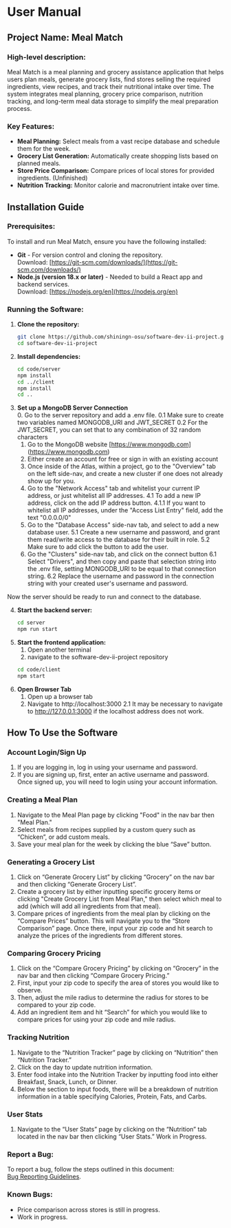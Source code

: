 # User Manual

## Project Name: Meal Match

### High-level description:
Meal Match is a meal planning and grocery assistance application that helps users plan meals, generate grocery lists, find stores selling the required ingredients, view recipes, and track their nutritional intake over time. The system integrates meal planning, grocery price comparison, nutrition tracking, and long-term meal data storage to simplify the meal preparation process.

### Key Features:
- **Meal Planning:** Select meals from a vast recipe database and schedule them for the week.
- **Grocery List Generation:** Automatically create shopping lists based on planned meals.
- **Store Price Comparison:** Compare prices of local stores for provided ingredients. (Unfinished)
- **Nutrition Tracking:** Monitor calorie and macronutrient intake over time.

## Installation Guide

### Prerequisites:
To install and run Meal Match, ensure you have the following installed:
- **Git** - For version control and cloning the repository.  
  Download: [https://git-scm.com/downloads/](https://git-scm.com/downloads/)
- **Node.js (version 18.x or later)** - Needed to build a React app and backend services.  
  Download: [https://nodejs.org/en](https://nodejs.org/en)

### Running the Software:
1. **Clone the repository:**
    ```bash
    git clone https://github.com/shiningn-osu/software-dev-ii-project.git
    cd software-dev-ii-project
    ```
2. **Install dependencies:**
    ```bash
    cd code/server
    npm install
    cd ../client
    npm install
    cd ..
    ```
3. **Set up a MongoDB Server Connection**  
    0. Go to the server repository and add a .env file.
      0.1 Make sure to create two variables named MONGODB_URI and JWT_SECRET
      0.2 For the JWT_SECRET, you can set that to any combination of 32 random characters
    1. Go to the MongoDB website [https://www.mongodb.com] (https://www.mongodb.com)
    2. Either create an account for free or sign in with an existing account
    3. Once inside of the Atlas, within a project, go to the "Overview" tab on the left side-nav, and create a new cluster if one does not already show up for you. 
    4. Go to the "Network Access" tab and whitelist your current IP address, or just whitelist all IP addresses.
      4.1 To add a new IP address, click on the add IP address button.
        4.1.1 If you want to whitelist all IP addresses, under the "Access List Entry" field, add the text "0.0.0.0/0"
    5. Go to the "Database Access" side-nav tab, and select to add a new database user. 
      5.1 Create a new username and password, and grant them read/write access to the database for their built in role.
      5.2 Make sure to add click the button to add the user.
    6. Go the "Clusters" side-nav tab, and click on the connect button
      6.1 Select "Drivers", and then copy and paste that selection string into the .env file, setting MONGODB_URI to be equal to that connection string.
      6.2 Replace the username and password in the connection string with your created user's username and password.

  Now the server should be ready to run and connect to the database.
   
4. **Start the backend server:**
    ```bash
    cd server
    npm run start
    ```
5. **Start the frontend application:**
    1. Open another terminal
    2. navigate to the software-dev-ii-project repository
    ```bash
    cd code/client
    npm start
    ```
6. **Open Browser Tab**
    1. Open up a browser tab
    2. Navigate to http://localhost:3000
      2.1 It may be necessary to navigate to http://127.0.0.1:3000 if the localhost address does not work.

## How To Use the Software

### Account Login/Sign Up
1. If you are logging in, log in using your username and password.
2. If you are signing up, first, enter an active username and password. Once signed up, you will need to login using your account information.

### Creating a Meal Plan
1. Navigate to the Meal Plan page by clicking "Food" in the nav bar then "Meal Plan."
2. Select meals from recipes supplied by a custom query such as “Chicken”, or add custom meals.
3. Save your meal plan for the week by clicking the blue “Save” button.

### Generating a Grocery List
1. Click on “Generate Grocery List” by clicking “Grocery” on the nav bar and then clicking “Generate Grocery List”.
2. Create a grocery list by either inputting specific grocery items or clicking "Create Grocery List from Meal Plan," then select which meal to add (which will add all ingredients from that meal).
3. Compare prices of ingredients from the meal plan by clicking on the “Compare Prices” button. This will navigate you to the “Store Comparison” page. Once there, input your zip code and hit search to analyze the prices of the ingredients from different stores.

### Comparing Grocery Pricing
1. Click on the “Compare Grocery Pricing” by clicking on “Grocery” in the nav bar and then clicking “Compare Grocery Pricing.”
2. First, input your zip code to specify the area of stores you would like to observe.
3. Then, adjust the mile radius to determine the radius for stores to be compared to your zip code.
4. Add an ingredient item and hit “Search” for which you would like to compare prices for using your zip code and mile radius.

### Tracking Nutrition
1. Navigate to the “Nutrition Tracker” page by clicking on “Nutrition” then “Nutrition Tracker.”
2. Click on the day to update nutrition information.
3. Enter food intake into the Nutrition Tracker by inputting food into either Breakfast, Snack, Lunch, or Dinner.
4. Below the section to input foods, there will be a breakdown of nutrition information in a table specifying Calories, Protein, Fats, and Carbs.

### User Stats
1. Navigate to the “User Stats” page by clicking on the “Nutrition” tab located in the nav bar then clicking “User Stats.”
    Work in Progress.

### Report a Bug:
To report a bug, follow the steps outlined in this document:  
[Bug Reporting Guidelines](https://bugzilla.mozilla.org/page.cgi?id=bug-writing.html).  

### Known Bugs:
- Price comparison across stores is still in progress.
- Work in progress.
